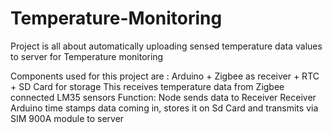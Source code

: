# Temperature-Monitoring
Project is all about automatically uploading sensed temperature data values to server for Temperature monitoring

Components used for this project are :  Arduino + Zigbee as receiver + RTC + SD Card for storage
This receives temperature data from Zigbee connected LM35 sensors
Function:
Node sends data to Receiver
Receiver Arduino time stamps data coming in, stores it on Sd Card and transmits via SIM 900A module to server

